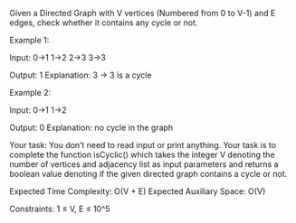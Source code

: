 Given a Directed Graph with V vertices (Numbered from 0 to V-1) and E edges, check whether it contains any cycle or not.


Example 1:

Input: 0->1 1->2 2->3 3->3


Output: 1
Explanation: 3 -> 3 is a cycle

Example 2:

Input: 0->1 1->2


Output: 0
Explanation: no cycle in the graph

Your task:
You don’t need to read input or print anything. Your task is to complete the function isCyclic() which takes the integer V denoting the number of vertices and adjacency list as input parameters and returns a boolean value denoting if the given directed graph contains a cycle or not.


Expected Time Complexity: O(V + E)
Expected Auxiliary Space: O(V)


Constraints:
1 ≤ V, E ≤ 10^5